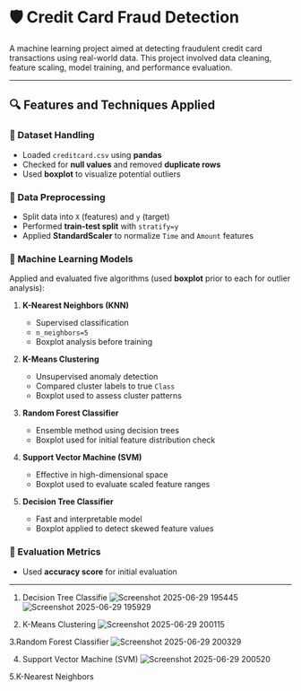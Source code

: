 # 🛡️ Credit Card Fraud Detection

A machine learning project aimed at detecting fraudulent credit card transactions using real-world data. This project involved data cleaning, feature scaling, model training, and performance evaluation.

---

## 🔍 Features and Techniques Applied

### 📁 Dataset Handling

* Loaded `creditcard.csv` using **pandas**
* Checked for **null values** and removed **duplicate rows**
* Used **boxplot** to visualize potential outliers

### 🧹 Data Preprocessing

* Split data into `X` (features) and `y` (target)
* Performed **train-test split** with `stratify=y`
* Applied **StandardScaler** to normalize `Time` and `Amount` features

### 🤖 Machine Learning Models

Applied and evaluated five algorithms (used **boxplot** prior to each for outlier analysis):

1. **K-Nearest Neighbors (KNN)**

   * Supervised classification
   * `n_neighbors=5`
   * Boxplot analysis before training

2. **K-Means Clustering**

   * Unsupervised anomaly detection
   * Compared cluster labels to true `Class`
   * Boxplot used to assess cluster patterns

3. **Random Forest Classifier**

   * Ensemble method using decision trees
   * Boxplot used for initial feature distribution check

4. **Support Vector Machine (SVM)**

   * Effective in high-dimensional space
   * Boxplot used to evaluate scaled feature ranges

5. **Decision Tree Classifier**

   * Fast and interpretable model
   * Boxplot applied to detect skewed feature values

### 📏 Evaluation Metrics

* Used **accuracy score** for initial evaluation

---

1. Decision Tree Classifie
![Screenshot 2025-06-29 195445](https://github.com/user-attachments/assets/1060ecb8-3ca4-4007-b681-bc0a3b16b3f6)
![Screenshot 2025-06-29 195929](https://github.com/user-attachments/assets/7b9bbb92-4e09-45e5-9564-78bea5dcc18e)

2. K-Means Clustering
![Screenshot 2025-06-29 200115](https://github.com/user-attachments/assets/76e040bb-d9af-4426-a056-41b473eaa2e4)

3.Random Forest Classifier
![Screenshot 2025-06-29 200329](https://github.com/user-attachments/assets/001e664f-8fc7-4c2c-be55-387be1bbcb21)

4. Support Vector Machine (SVM)
![Screenshot 2025-06-29 200520](https://github.com/user-attachments/assets/84cdd7c6-b84e-4c64-a642-8356cd00d30e)

5.K-Nearest Neighbors
